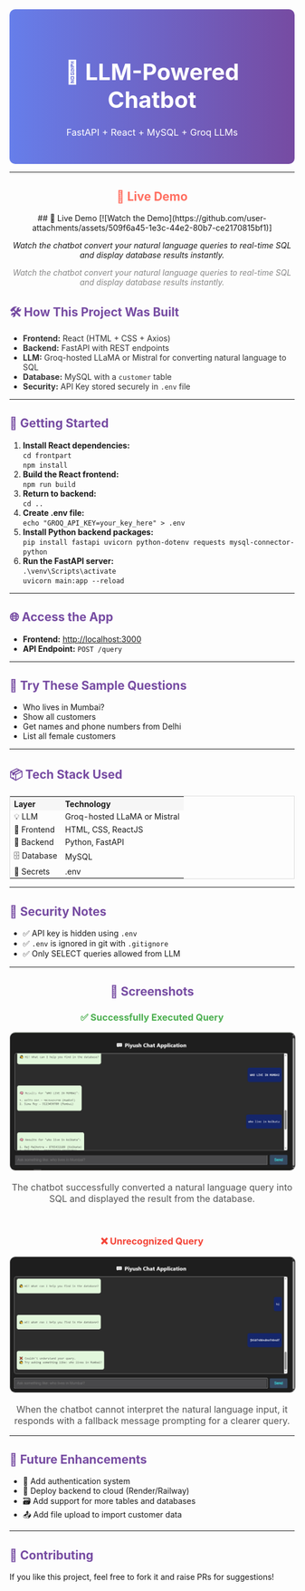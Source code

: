 <div align="center"
  style="background: linear-gradient(to right, #667eea, #764ba2); padding: 30px; border-radius: 10px; color: white;">
  <h1 style="font-size: 2.5rem; margin-bottom: 10px;">🤖 LLM-Powered Chatbot</h1>
  <h3 style="font-weight: normal;">FastAPI + React + MySQL + Groq LLMs</h3>
</div>
<hr>
<div align="center" style="margin-bottom: 20px;">
  <h2 style="color:#ff6f61;">🎥 Live Demo</h2>
<!--   https://github.com/user-attachments/assets/509f6a45-1e3c-44e2-80b7-ce2170815bf1 -->
  ## 🎥 Live Demo
[![Watch the Demo](https://github.com/user-attachments/assets/509f6a45-1e3c-44e2-80b7-ce2170815bf1)]

*Watch the chatbot convert your natural language queries to real-time SQL and display database results instantly.*

  <p style="font-style: italic; color: #888;">Watch the chatbot convert your natural language queries to real-time SQL
    and display database results instantly.</p>
</div>

<h2 style="color:#764ba2;">🛠️ How This Project Was Built</h2>

<ul>
  <li><span style="color:#333;"><strong>Frontend:</strong> React (HTML + CSS + Axios)</span></li>
  <li><span style="color:#333;"><strong>Backend:</strong> FastAPI with REST endpoints</span></li>
  <li><span style="color:#333;"><strong>LLM:</strong> Groq-hosted LLaMA or Mistral for converting natural language to
      SQL</span></li>
  <li><span style="color:#333;"><strong>Database:</strong> MySQL with a <code>customer</code> table</span></li>
  <li><span style="color:#333;"><strong>Security:</strong> API Key stored securely in <code>.env</code> file</span></li>
</ul>

<hr>

<h2 style="color:#764ba2;">🚀 Getting Started</h2>

<ol>
  <li><b>Install React dependencies:</b><br><code>cd frontpart</code><br><code>npm install</code></li>
  <li><b>Build the React frontend:</b><br><code>npm run build</code></li>
  <li><b>Return to backend:</b><br><code>cd ..</code></li>
  <li><b>Create .env file:</b><br><code>echo "GROQ_API_KEY=your_key_here" > .env</code></li>
  <li><b>Install Python backend
      packages:</b><br><code>pip install fastapi uvicorn python-dotenv requests mysql-connector-python</code></li>
  <li><b>Run the FastAPI server:</b><br><code>.\venv\Scripts\activate</code><br><code>uvicorn main:app --reload</code>
  </li>
</ol>

<hr>

<h2 style="color:#764ba2;">🌐 Access the App</h2>

<ul>
  <li><b>Frontend:</b> <a href="http://localhost:3000" target="_blank">http://localhost:3000</a></li>
  <li><b>API Endpoint:</b> <code>POST /query</code></li>
</ul>

<hr>

<h2 style="color:#764ba2;">🧪 Try These Sample Questions</h2>

<ul>
  <li>Who lives in Mumbai?</li>
  <li>Show all customers</li>
  <li>Get names and phone numbers from Delhi</li>
  <li>List all female customers</li>
</ul>

<hr>

<h2 style="color:#764ba2;">📦 Tech Stack Used</h2>

<table style="width:100%; border:1px solid #ddd;">
  <tr style="background:#f6f6f6;">
    <th align="left">Layer</th>
    <th align="left">Technology</th>
  </tr>
  <tr>
    <td>💡 LLM</td>
    <td>Groq-hosted LLaMA or Mistral</td>
  </tr>
  <tr>
    <td>🎨 Frontend</td>
    <td>HTML, CSS, ReactJS</td>
  </tr>
  <tr>
    <td>🧠 Backend</td>
    <td>Python, FastAPI</td>
  </tr>
  <tr>
    <td>🗄️ Database</td>
    <td>MySQL</td>
  </tr>
  <tr>
    <td>🔐 Secrets</td>
    <td>.env</td>
  </tr>
</table>

<hr>

<h2 style="color:#764ba2;">🔐 Security Notes</h2>

<ul>
  <li>✅ API key is hidden using <code>.env</code></li>
  <li>✅ <code>.env</code> is ignored in git with <code>.gitignore</code></li>
  <li>✅ Only SELECT queries allowed from LLM</li>
</ul>

<hr>

<h2 style="color:#764ba2; text-align:center;">📸 Screenshots</h2>

<div style="text-align:center;">
  <h3 style="color:#4caf50;">✅ Successfully Executed Query</h3>
  <img src="assets/1.png" alt="Chat UI" width="600" style="border:1px solid #ccc; border-radius:10px;" />
  <p style="color:#555; font-size:16px;">The chatbot successfully converted a natural language query into SQL and
    displayed the result from the database.</p>
</div>

<br />

<div style="text-align:center;">
  <h3 style="color:#f44336;">❌ Unrecognized Query</h3>
  <img src="assets/2.png" alt="SQL Table" width="600" style="border:1px solid #ccc; border-radius:10px;" />
  <p style="color:#555; font-size:16px;">When the chatbot cannot interpret the natural language input, it responds with
    a fallback message prompting for a clearer query.</p>
</div>


<hr>

<h2 style="color:#764ba2;">📌 Future Enhancements</h2>

<ul>
  <li>🔐 Add authentication system</li>
  <li>📡 Deploy backend to cloud (Render/Railway)</li>
  <li>🗃️ Add support for more tables and databases</li>
  <li>📤 Add file upload to import customer data</li>
</ul>

<hr>

<h2 style="color:#764ba2;">🤝 Contributing</h2>
<p>If you like this project, feel free to fork it and raise PRs for suggestions!</p>
